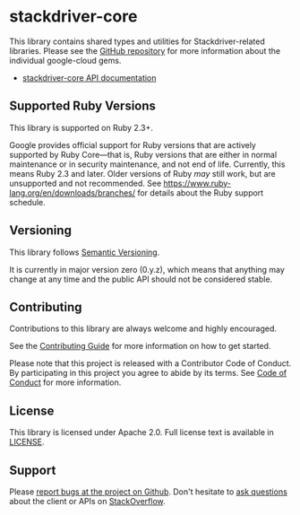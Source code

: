 # stackdriver-core

This library contains shared types and utilities for Stackdriver-related
libraries. Please see the [GitHub
repository](https://github.com/GoogleCloudPlatform/google-cloud-ruby) for more
information about the individual google-cloud gems.

- [stackdriver-core API documentation](http://googlecloudplatform.github.io/google-cloud-ruby/docs/stackdriver-core/latest)

## Supported Ruby Versions

This library is supported on Ruby 2.3+.

Google provides official support for Ruby versions that are actively supported
by Ruby Core—that is, Ruby versions that are either in normal maintenance or in
security maintenance, and not end of life. Currently, this means Ruby 2.3 and
later. Older versions of Ruby _may_ still work, but are unsupported and not
recommended. See https://www.ruby-lang.org/en/downloads/branches/ for details
about the Ruby support schedule.

## Versioning

This library follows [Semantic Versioning](http://semver.org/).

It is currently in major version zero (0.y.z), which means that anything may
change at any time and the public API should not be considered stable.

## Contributing

Contributions to this library are always welcome and highly encouraged.

See the [Contributing
Guide](http://googlecloudplatform.github.io/google-cloud-ruby/docs/stackdriver-core/latest/file.CONTRIBUTING)
for more information on how to get started.

Please note that this project is released with a Contributor Code of Conduct. By
participating in this project you agree to abide by its terms. See [Code of
Conduct](http://googlecloudplatform.github.io/google-cloud-ruby/docs/stackdriver-core/latest/file.CODE_OF_CONDUCT)
for more information.

## License

This library is licensed under Apache 2.0. Full license text is available in
[LICENSE](http://googlecloudplatform.github.io/google-cloud-ruby/docs/stackdriver-core/latest/file.LICENSE).

## Support

Please [report bugs at the project on
Github](https://github.com/GoogleCloudPlatform/google-cloud-ruby/issues). Don't
hesitate to [ask
questions](http://stackoverflow.com/questions/tagged/google-cloud-platform+ruby)
about the client or APIs on [StackOverflow](http://stackoverflow.com).

